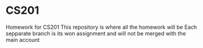 # CS201
Homework for CS201
This repository is where all the homework will be
Each sepparate branch is its won assignment and will
not be merged with the main account

